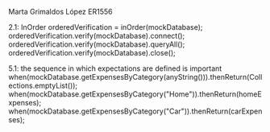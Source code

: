 Marta Grimaldos López
ER1556

2.1:
InOrder orderedVerification = inOrder(mockDatabase);
orderedVerification.verify(mockDatabase).connect();
orderedVerification.verify(mockDatabase).queryAll();
orderedVerification.verify(mockDatabase).close();

5.1: the sequence in which expectations are defined is important
when(mockDatabase.getExpensesByCategory(anyString())).thenReturn(Collections.emptyList());
when(mockDatabase.getExpensesByCategory("Home")).thenReturn(homeExpenses);
when(mockDatabase.getExpensesByCategory("Car")).thenReturn(carExpenses);
